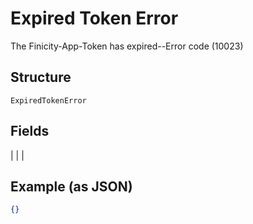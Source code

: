 
# Expired Token Error

The Finicity-App-Token has expired--Error code (10023)

## Structure

`ExpiredTokenError`

## Fields

|  |
| 

## Example (as JSON)

```json
{}
```

